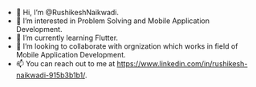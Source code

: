 - 👋 Hi, I’m @RushikeshNaikwadi.
- 👀 I’m interested in Problem Solving and Mobile Application Development.
- 🌱 I’m currently learning Flutter.
- 💞️ I’m looking to collaborate with orgnization which works in field of Mobile Application Development.
- 📫 You can reach out to me at https://www.linkedin.com/in/rushikesh-naikwadi-915b3b1b1/.

<!---
RushikeshNaikwadi/RushikeshNaikwadi is a ✨ special ✨ repository because its `README.md` (this file) appears on your GitHub profile.
You can click the Preview link to take a look at your changes.
--->

